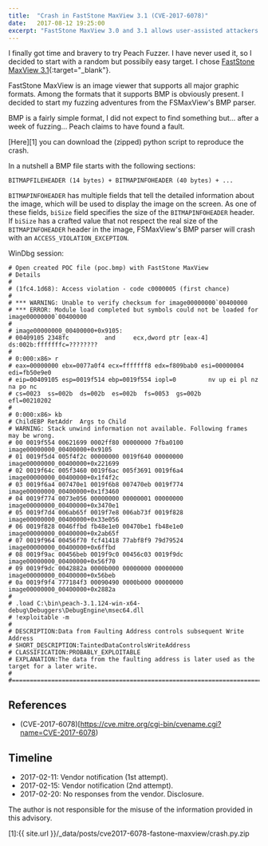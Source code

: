 ```yaml
---
title:  "Crash in FastStone MaxView 3.1 (CVE-2017-6078)"
date:   2017-08-12 19:25:00
excerpt: "FastStone MaxView 3.0 and 3.1 allows user-assisted attackers to cause a denial of service (application crash) via a malformed BMP image with a crafted biSize field in the BITMAPINFOHEADER section."
---
```


I finally got time and bravery to try Peach Fuzzer. I have never used it, so I decided to start with a random but possibily easy target. I chose [FastStone MaxView 3.1](http://www.faststone.org/FSMaxViewDownload.htm){:target="_blank"}.

FastStone MaxView is an image viewer that supports all major graphic formats. Among the formats that it supports BMP is obviously present. I decided to start my fuzzing adventures from the FSMaxView's BMP parser.

BMP is a fairly simple format, I did not expect to find something but... after a week of fuzzing... Peach claims to have found a fault.

[Here][1] you can download the (zipped) python script to reproduce the crash.

In a nutshell a BMP file starts with the following sections:

```
BITMAPFILEHEADER (14 bytes) + BITMAPINFOHEADER (40 bytes) + ...
```

`BITMAPINFOHEADER` has multiple fields that tell the detailed information about the image, which will be used to display the image on the screen. As one of these fields, `biSize` field specifies the size of the `BITMAPINFOHEADER` header. If `biSize` has a crafted value that not respect the real size of the `BITMAPINFOHEADER` header in the image, FSMaxView's BMP parser will crash with an `ACCESS_VIOLATION_EXCEPTION`.

WinDbg session:

```
# Open created POC file (poc.bmp) with FastStone MaxView
# Details
# 
# (1fc4.1d68): Access violation - code c0000005 (first chance)
#
# *** WARNING: Unable to verify checksum for image00000000`00400000
# *** ERROR: Module load completed but symbols could not be loaded for image00000000`00400000
#
# image00000000_00400000+0x9105:
# 00409105 2348fc          and     ecx,dword ptr [eax-4] ds:002b:fffffffc=????????
#
# 0:000:x86> r
# eax=00000000 ebx=0077a0f4 ecx=fffffff8 edx=f809bab0 esi=00000004 edi=fb50e9e0
# eip=00409105 esp=0019f514 ebp=0019f554 iopl=0         nv up ei pl nz na po nc
# cs=0023  ss=002b  ds=002b  es=002b  fs=0053  gs=002b             efl=00210202
#
# 0:000:x86> kb
# ChildEBP RetAddr  Args to Child              
# WARNING: Stack unwind information not available. Following frames may be wrong.
# 00 0019f554 00621699 0002ff80 00000000 7fba0100 image00000000_00400000+0x9105
# 01 0019f5d4 005f4f2c 00000000 0019f640 00000000 image00000000_00400000+0x221699
# 02 0019f64c 005f3460 0019f6ac 005f3691 0019f6a4 image00000000_00400000+0x1f4f2c
# 03 0019f6a4 007470e1 0019f6b8 007470eb 0019f774 image00000000_00400000+0x1f3460
# 04 0019f774 0073e056 00000000 00000001 00000000 image00000000_00400000+0x3470e1
# 05 0019f7d4 006ab65f 0019f7e8 006ab73f 0019f828 image00000000_00400000+0x33e056
# 06 0019f828 0046ffbd fb48e1e0 00470be1 fb48e1e0 image00000000_00400000+0x2ab65f
# 07 0019f964 00456f70 fcf41418 77abf8f9 79d79524 image00000000_00400000+0x6ffbd
# 08 0019f9ac 00456beb 0019f9c0 00456c03 0019f9dc image00000000_00400000+0x56f70
# 09 0019f9dc 0042882a 0000b000 00000000 00000000 image00000000_00400000+0x56beb
# 0a 0019f9f4 777184f3 00090490 0000b000 00000000 image00000000_00400000+0x2882a
#
# .load C:\bin\peach-3.1.124-win-x64-debug\Debuggers\DebugEngine\msec64.dll
# !exploitable -m
#
# DESCRIPTION:Data from Faulting Address controls subsequent Write Address
# SHORT_DESCRIPTION:TaintedDataControlsWriteAddress
# CLASSIFICATION:PROBABLY_EXPLOITABLE
# EXPLANATION:The data from the faulting address is later used as the target for a later write.
#
#============================================================================================
```

## References
- (CVE-2017-6078)[https://cve.mitre.org/cgi-bin/cvename.cgi?name=CVE-2017-6078)

## Timeline ##

* 2017-02-11: Vendor notification (1st attempt).
* 2017-02-15: Vendor notification (2nd attempt).
* 2017-02-20: No responses from the vendor. Disclosure.

The author is not responsible for the misuse of the information provided in this advisory.



[1]:{{ site.url }}/_data/posts/cve2017-6078-fastone-maxview/crash.py.zip